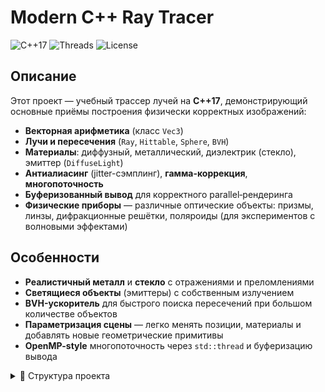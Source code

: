 # Modern C++ Ray Tracer

![C++17](https://img.shields.io/badge/C%2B%2B-17-blue) ![Threads](https://img.shields.io/badge/Multithreaded-Yes-green) ![License](https://img.shields.io/badge/License-MIT-lightgrey)

## Описание

Этот проект — учебный трассер лучей на **C++17**, демонстрирующий основные приёмы построения физически корректных изображений:
- **Векторная арифметика** (класс `Vec3`)
- **Лучи и пересечения** (`Ray`, `Hittable`, `Sphere`, `BVH`)
- **Материалы**: диффузный, металлический, диэлектрик (стекло), эмиттер (`DiffuseLight`)
- **Антиалиасинг** (jitter-сэмплинг), **гамма-коррекция**, **многопоточность**
- **Буферизованный вывод** для корректного parallel‐рендеринга
- **Физические приборы** — различные оптические объекты: призмы, линзы, дифракционные решётки, поляроиды (для экспериментов с волновыми эффектами)

## Особенности

- **Реалистичный металл** и **стекло** с отражениями и преломлениями  
- **Светящиеся объекты** (эмиттеры) с собственным излучением  
- **BVH-ускоритель** для быстрого поиска пересечений при большом количестве объектов  
- **Параметризация сцены** — легко менять позиции, материалы и добавлять новые геометрические примитивы  
- **OpenMP-style** многопоточность через `std::thread` и буферизацию вывода

<details>
  <summary>📁 Структура проекта</summary>

## Структура проекта


```text
RayTracerProject/
├── include/                  # Заголовочные файлы
│   ├── Vec3.h
│   ├── Ray.h
│   ├── Hittable.h
│   ├── Sphere.h
│   ├── BVH.h
│   ├── Material.h
│   ├── Camera.h
├── src/                      # Исходные .cpp
│   ├── Vec3.cpp
│   ├── Ray.cpp
│   ├── Sphere.cpp
│   ├── BVH.cpp
│   ├── Material.cpp
│   └── Main.cpp
├── output/                   # Результат рендеринга
```


## Сборка и запуск

1. Клонируй репозиторий и перейди в папку проекта:
    ```bash
    git clone https://github.com/твой_логин/RayTracerProject.git
    cd RayTracerProject
    ```
2. Убедись, что установлен **g++**, поддерживающий C++17, и подключен OpenMP-стандарт:
    ```bash
    g++ --version   # минимум GCC 7+
    ```
3. Собери проект и запусти трассер:
    ```bash
    g++ -std=c++17 -O2 -I include src/*.cpp -o raytracer -pthread
    ./raytracer
    ```
4. Открой файл любым просмотрщиком ppm, например:
    ```bash
    display output/image.ppm
    # или любым другим просмотрщиком PPM
    ```

## Настройка сцены

- **Разрешение** меняется в `Main.cpp` (в примере используется FullHD с соотношением сторон 16:9):
  ```cpp
  const int image_width  = 1920;
  const int image_height = static_cast<int>(image_width / aspect_ratio);
  ```
- Экранное сглаживание
 ```cpp
  const int samples_per_pixel = 100;
```
-BVH включаются автоматически после заполнения **world**


